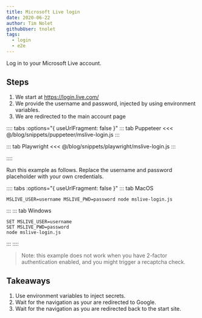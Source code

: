 ```yaml
---
title: Microsoft Live login
date: 2020-06-22
author: Tim Nolet
githubUser: tnolet
tags: 
  - login
  - e2e
---
```


Log in to your Microsoft Live account.

## Steps

1. We start at https://login.live.com/
4. We provide the username and password, injected by using environment variables.
5. We are redirected to the main account page

:::: tabs :options="{ useUrlFragment: false }"
::: tab Puppeteer 
<<< @/blog/snippets/puppeteer/mslive-login.js
:::

::: tab Playwright
<<< @/blog/snippets/playwright/mslive-login.js
:::

::::

Run this example as follows. Replace the username and password placeholder with your own credentials.

:::: tabs :options="{ useUrlFragment: false }"
::: tab MacOS
```shell script
MSLIVE_USER=username MSLIVE_PWD=password node mslive-login.js
```
:::
::: tab Windows
```shell script
SET MSLIVE_USER=username
SET MSLIVE_PWD=password
node mslive-login.js
```
:::
::::


> Note: this example does not work when you have 2-factor authentication enabled, and you might trigger a recaptcha check.

## Takeaways

1. Use environment variables to inject secrets.
2. Wait for the navigation as your are redirected to Google.
3. Wait for the navigation as you are redirected back to the start site.





